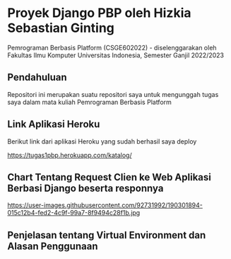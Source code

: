 # Proyek Django PBP oleh Hizkia Sebastian Ginting

Pemrograman Berbasis Platform (CSGE602022) - diselenggarakan oleh Fakultas Ilmu Komputer Universitas Indonesia, Semester Ganjil 2022/2023

## Pendahuluan

Repositori ini merupakan suatu repositori saya untuk mengunggah tugas saya dalam mata kuliah Pemrograman Berbasis Platform

## Link Aplikasi Heroku

Berikut link dari aplikasi Heroku yang sudah berhasil saya deploy

https://tugas1pbp.herokuapp.com/katalog/

## Chart Tentang Request Clien ke Web Aplikasi Berbasi Django beserta responnya

https://user-images.githubusercontent.com/92731992/190301894-015c12b4-fed2-4c9f-99a7-8f9494c28f1b.jpg

## Penjelasan tentang Virtual Environment dan Alasan Penggunaan
